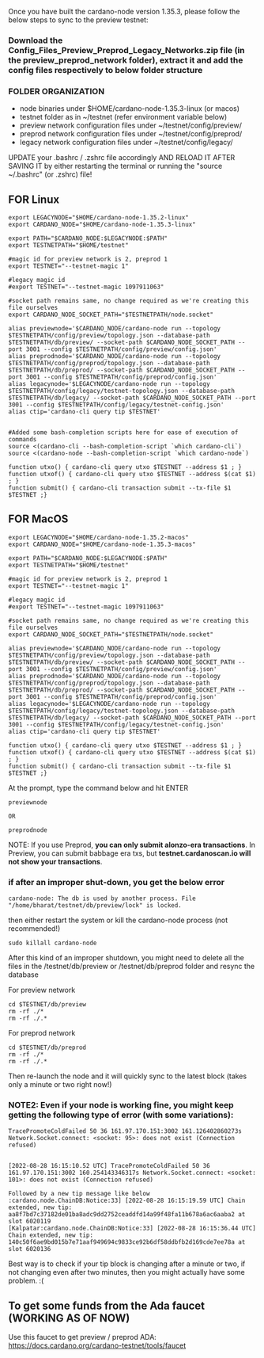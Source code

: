 Once you have built the cardano-node version 1.35.3, please follow the below steps to sync to the preview testnet:

### Download the Config_Files_Preview_Preprod_Legacy_Networks.zip file (in the preview_preprod_network folder), extract it and add the config files respectively to below folder structure

### FOLDER ORGANIZATION
- node binaries under $HOME/cardano-node-1.35.3-linux (or macos)
- testnet folder as in  ~/testnet (refer environment variable below)
- preview network configuration files under ~/testnet/config/preview/
- preprod network configuration files under ~/testnet/config/preprod/
- legacy network configuration files under ~/testnet/config/legacy/



UPDATE your .bashrc / .zshrc file accordingly AND RELOAD IT AFTER SAVING IT by either restarting the terminal or running the "source ~/.bashrc" (or .zshrc) file!

## FOR Linux
```
export LEGACYNODE="$HOME/cardano-node-1.35.2-linux"
export CARDANO_NODE="$HOME/cardano-node-1.35.3-linux"

export PATH="$CARDANO_NODE:$LEGACYNODE:$PATH"
export TESTNETPATH="$HOME/testnet"

#magic id for preview network is 2, preprod 1
export TESTNET="--testnet-magic 1"

#legacy magic id
#export TESTNET="--testnet-magic 1097911063"

#socket path remains same, no change required as we're creating this file ourselves
export CARDANO_NODE_SOCKET_PATH="$TESTNETPATH/node.socket"

alias previewnode='$CARDANO_NODE/cardano-node run --topology $TESTNETPATH/config/preview/topology.json --database-path $TESTNETPATH/db/preview/ --socket-path $CARDANO_NODE_SOCKET_PATH --port 3001 --config $TESTNETPATH/config/preview/config.json'
alias preprodnode='$CARDANO_NODE/cardano-node run --topology $TESTNETPATH/config/preprod/topology.json --database-path $TESTNETPATH/db/preprod/ --socket-path $CARDANO_NODE_SOCKET_PATH --port 3001 --config $TESTNETPATH/config/preprod/config.json'
alias legacynode='$LEGACYNODE/cardano-node run --topology $TESTNETPATH/config/legacy/testnet-topology.json --database-path $TESTNETPATH/db/legacy/ --socket-path $CARDANO_NODE_SOCKET_PATH --port 3001 --config $TESTNETPATH/config/legacy/testnet-config.json'
alias ctip='cardano-cli query tip $TESTNET'


#Added some bash-completion scripts here for ease of execution of commands
source <(cardano-cli --bash-completion-script `which cardano-cli`)
source <(cardano-node --bash-completion-script `which cardano-node`)

function utxo() { cardano-cli query utxo $TESTNET --address $1 ; }
function utxof() { cardano-cli query utxo $TESTNET --address $(cat $1) ; }
function submit() { cardano-cli transaction submit --tx-file $1 $TESTNET ;}

```

## FOR MacOS
```
export LEGACYNODE="$HOME/cardano-node-1.35.2-macos"
export CARDANO_NODE="$HOME/cardano-node-1.35.3-macos"

export PATH="$CARDANO_NODE:$LEGACYNODE:$PATH"
export TESTNETPATH="$HOME/testnet"

#magic id for preview network is 2, preprod 1
export TESTNET="--testnet-magic 1"

#legacy magic id
#export TESTNET="--testnet-magic 1097911063"

#socket path remains same, no change required as we're creating this file ourselves
export CARDANO_NODE_SOCKET_PATH="$TESTNETPATH/node.socket"

alias previewnode='$CARDANO_NODE/cardano-node run --topology $TESTNETPATH/config/preview/topology.json --database-path $TESTNETPATH/db/preview/ --socket-path $CARDANO_NODE_SOCKET_PATH --port 3001 --config $TESTNETPATH/config/preview/config.json'
alias preprodnode='$CARDANO_NODE/cardano-node run --topology $TESTNETPATH/config/preprod/topology.json --database-path $TESTNETPATH/db/preprod/ --socket-path $CARDANO_NODE_SOCKET_PATH --port 3001 --config $TESTNETPATH/config/preprod/config.json'
alias legacynode='$LEGACYNODE/cardano-node run --topology $TESTNETPATH/config/legacy/testnet-topology.json --database-path $TESTNETPATH/db/legacy/ --socket-path $CARDANO_NODE_SOCKET_PATH --port 3001 --config $TESTNETPATH/config/legacy/testnet-config.json'
alias ctip='cardano-cli query tip $TESTNET'

function utxo() { cardano-cli query utxo $TESTNET --address $1 ; }
function utxof() { cardano-cli query utxo $TESTNET --address $(cat $1) ; }
function submit() { cardano-cli transaction submit --tx-file $1 $TESTNET ;}

```

At the prompt, type the command below and hit ENTER
```
previewnode

OR

preprodnode
```

NOTE: If you use Preprod, **you can only submit alonzo-era transactions**. In Preview, you can submit babbage era txs, but **testnet.cardanoscan.io will not show your transactions**.





### if after an improper shut-down, you get the below error

```
cardano-node: The db is used by another process. File "/home/bharat/testnet/db/preview/lock" is locked.
```

then either restart the system or kill the cardano-node process (not recommended!)

```
sudo killall cardano-node
```

After this kind of an improper shutdown, you might need to delete all the files in the /testnet/db/preview or /testnet/db/preprod folder and resync the database 

For preview network
```
cd $TESTNET/db/preview
rm -rf ./*
rm -rf ./.*
```
For preprod network
```
cd $TESTNET/db/preprod
rm -rf ./*
rm -rf ./.*
```


Then re-launch the node and it will quickly sync to the latest block (takes only a minute or two right now!)



### NOTE2: Even if your node is working fine, you might keep getting the following type of error (with some variations):
```
TracePromoteColdFailed 50 36 161.97.170.151:3002 161.126402860273s Network.Socket.connect: <socket: 95>: does not exist (Connection refused)


[2022-08-28 16:15:10.52 UTC] TracePromoteColdFailed 50 36 161.97.170.151:3002 160.254143346317s Network.Socket.connect: <socket: 101>: does not exist (Connection refused)

Followed by a new tip message like below
:cardano.node.ChainDB:Notice:33] [2022-08-28 16:15:19.59 UTC] Chain extended, new tip: aa8f7bd7c37182de01ba8adc9dd2752ceaddfd14a99f48fa11b678a6ac6aaba2 at slot 6020119
[Kalpatar:cardano.node.ChainDB:Notice:33] [2022-08-28 16:15:36.44 UTC] Chain extended, new tip: 140c50f6ae9bd015b7e71aaf949694c9833ce92b6df58ddbfb2d169cde7ee78a at slot 6020136
```

Best way is to check if your tip block is changing after a minute or two, if not changing even after two minutes, then you might actually have some problem. :(



## To get some funds from the Ada faucet (WORKING AS OF NOW)
Use this faucet to get preview / preprod ADA: https://docs.cardano.org/cardano-testnet/tools/faucet
